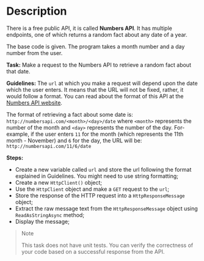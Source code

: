 # Description
There is a free public API, it is called **Numbers API**. It has multiple endpoints, one of which returns a random fact about any date of a year.

The base code is given. The program takes a month number and a day number from the user.

**Task:** Make a request to the Numbers API to retrieve a random fact about that date.

**Guidelines:**
The <code>url</code> at which you make a request will depend upon the date which the user enters. It means that the URL will not be fixed, rather, it would follow a format. You can read about the format of this API at the [Numbers API website](http://numbersapi.com/).

The format of retrieving a fact about some date is: `http://numbersapi.com/<month>/<day>/date` where `<month>` represents the number of the month and `<day>` represents the number of the day. For-example, if the user enters `11` for the month (which represents the 11th month - November) and `6` for the day,  the URL will be: `http://numbersapi.com/11/6/date`

**Steps:**
- Create a new variable called `url` and store the url following the format explained in Guidelines. You might need to use string formatting;
- Create a new `HttpClient()` object;
- Use the `HttpClient` object and make a `GET` request to the `url`;
- Store the response of the HTTP request into a `HttpResponseMessage` object;
- Extract the raw message text from the `HttpResponseMessage` object using `ReadAsStringAsync` method;
- Display the message;

> Note
> 
> This task does not have unit tests. You can verify the correctness of your code based on a successful response from the API.
